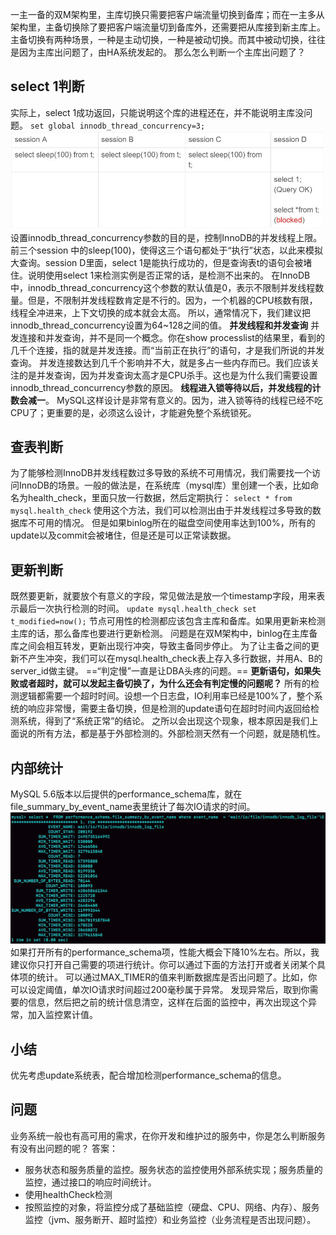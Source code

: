 一主一备的双M架构里，主库切换只需要把客户端流量切换到备库；而在一主多从架构里，主备切换除了要把客户端流量切到备库外，还需要把从库接到新主库上。
主备切换有两种场景，一种是主动切换，一种是被动切换。而其中被动切换，往往是因为主库出问题了，由HA系统发起的。
那么怎么判断一个主库出问题了？

## select 1判断
实际上，select 1成功返回，只能说明这个库的进程还在，并不能说明主库没问题。
`set global innodb_thread_concurrency=3;`
![](MySQL/attachments/6de27db554ccb773a1b0b2b8136b3d07_MD5.jpeg)
设置innodb_thread_concurrency参数的目的是，控制InnoDB的并发线程上限。
前三个session 中的sleep(100)，使得这三个语句都处于“执行”状态，以此来模拟大查询。session D里面，select 1是能执行成功的，但是查询表t的语句会被堵住。说明使用select 1来检测实例是否正常的话，是检测不出来的。
在InnoDB中，innodb_thread_concurrency这个参数的默认值是0，表示不限制并发线程数量。但是，不限制并发线程数肯定是不行的。因为，一个机器的CPU核数有限，线程全冲进来，上下文切换的成本就会太高。
所以，通常情况下，我们建议把innodb_thread_concurrency设置为64~128之间的值。
**并发线程和并发查询**
并发连接和并发查询，并不是同一个概念。你在show processlist的结果里，看到的几千个连接，指的就是并发连接。而“当前正在执行”的语句，才是我们所说的并发查询。
并发连接数达到几千个影响并不大，就是多占一些内存而已。我们应该关注的是并发查询，因为并发查询太高才是CPU杀手。这也是为什么我们需要设置innodb_thread_concurrency参数的原因。
**线程进入锁等待以后，并发线程的计数会减一**。
MySQL这样设计是非常有意义的。因为，进入锁等待的线程已经不吃CPU了；更重要的是，必须这么设计，才能避免整个系统锁死。

## 查表判断
为了能够检测InnoDB并发线程数过多导致的系统不可用情况，我们需要找一个访问InnoDB的场景。一般的做法是，在系统库（mysql库）里创建一个表，比如命名为health_check，里面只放一行数据，然后定期执行：
`select * from mysql.health_check`
使用这个方法，我们可以检测出由于并发线程过多导致的数据库不可用的情况。
但是如果binlog所在的磁盘空间使用率达到100%，所有的update以及commit会被堵住，但是还是可以正常读数据。

## 更新判断
既然要更新，就要放个有意义的字段，常见做法是放一个timestamp字段，用来表示最后一次执行检测的时间。
`update mysql.health_check set t_modified=now();`
节点可用性的检测都应该包含主库和备库。如果用更新来检测主库的话，那么备库也要进行更新检测。
问题是在双M架构中，binlog在主库备库之间会相互转发，更新出现行冲突，导致主备同步停止。
为了让主备之间的更新不产生冲突，我们可以在mysql.health_check表上存入多行数据，并用A、B的server_id做主键。
==“判定慢”一直是让DBA头疼的问题。==
**更新语句，如果失败或者超时，就可以发起主备切换了，为什么还会有判定慢的问题呢？**
所有的检测逻辑都需要一个超时时间。设想一个日志盘，IO利用率已经是100%了，整个系统的响应非常慢，需要主备切换，但是检测的update语句在超时时间内返回给检测系统，得到了“系统正常”的结论。
之所以会出现这个现象，根本原因是我们上面说的所有方法，都是基于外部检测的。外部检测天然有一个问题，就是随机性。

## 内部统计
MySQL 5.6版本以后提供的performance_schema库，就在file_summary_by_event_name表里统计了每次IO请求的时间。
![](MySQL/attachments/5b7083307c4e5b32b8228e30a6cf74a2_MD5.jpeg)
如果打开所有的performance_schema项，性能大概会下降10%左右。所以，我建议你只打开自己需要的项进行统计。你可以通过下面的方法打开或者关闭某个具体项的统计。
可以通过MAX_TIMER的值来判断数据库是否出问题了。比如，你可以设定阈值，单次IO请求时间超过200毫秒属于异常。
发现异常后，取到你需要的信息，然后把之前的统计信息清空，这样在后面的监控中，再次出现这个异常，加入监控累计值。

## 小结
优先考虑update系统表，配合增加检测performance_schema的信息。

## 问题
业务系统一般也有高可用的需求，在你开发和维护过的服务中，你是怎么判断服务有没有出问题的呢？
答案：
- 服务状态和服务质量的监控。服务状态的监控使用外部系统实现；服务质量的监控，通过接口的响应时间统计。
- 使用healthCheck检测
- 按照监控的对象，将监控分成了基础监控（硬盘、CPU、网络、内存）、服务监控（jvm、服务断开、超时监控）和业务监控（业务流程是否出现问题）。